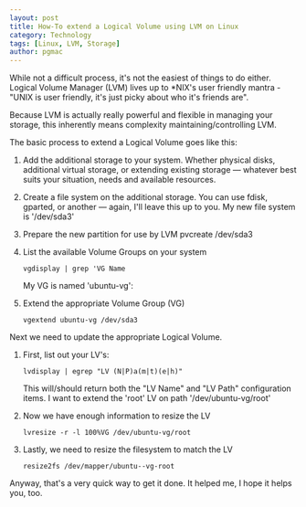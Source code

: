 ```yaml
---
layout: post
title: How-To extend a Logical Volume using LVM on Linux
category: Technology
tags: [Linux, LVM, Storage]
author: pgmac
---
```

While not a difficult process, it's not the easiest of things to do either. Logical Volume Manager (LVM) lives up to *NIX's user friendly mantra - "UNIX is user friendly, it's just picky about who it's friends are".

Because LVM is actually really powerful and flexible in managing your storage, this inherently means complexity maintaining/controlling LVM.

The basic process to extend a Logical Volume goes like this:

1. Add the additional storage to your system.
   Whether physical disks, additional virtual storage, or extending existing storage — whatever best suits your situation, needs and available resources.

2. Create a file system on the additional storage.
   You can use fdisk, gparted, or another — again, I'll leave this up to you.
   My new file system is '/dev/sda3'

3. Prepare the new partition for use by LVM
   pvcreate /dev/sda3

4. List the available Volume Groups on your system

   ```vgdisplay | grep 'VG Name```

   My VG is named 'ubuntu-vg':

5. Extend the appropriate Volume Group (VG)

   ```vgextend ubuntu-vg /dev/sda3```

Next we need to update the appropriate Logical Volume.

1. First, list out your LV's:

   ```lvdisplay | egrep "LV (N|P)a(m|t)(e|h)"```

   This will/should return both the "LV Name" and "LV Path" configuration items.
   I want to extend the 'root' LV on path '/dev/ubuntu-vg/root'

1. Now we have enough information to resize the LV

   ```lvresize -r -l 100%VG /dev/ubuntu-vg/root```

1. Lastly, we need to resize the filesystem to match the LV

   ```resize2fs /dev/mapper/ubuntu--vg-root```

Anyway, that's a very quick way to get it done.
It helped me, I hope it helps you, too.
